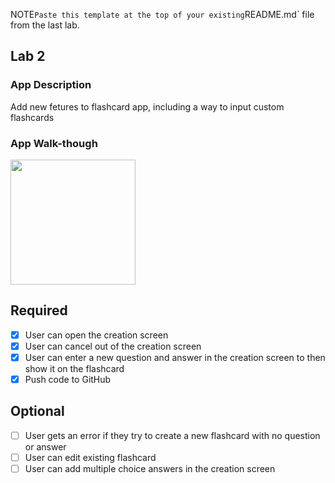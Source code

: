 NOTE` Paste this template at the top of your existing `README.md` file from the last lab.

## Lab 2

### App Description
Add new fetures to flashcard app,
including a way to input custom flashcards

### App Walk-though

<img src="YOUR_GIF_URL_HERE" width=200><br>


## Required
- [X] User can open the creation screen
- [X] User can cancel out of the creation screen
- [X] User can enter a new question and answer in the creation screen to then show it on the flashcard
- [X] Push code to GitHub
## Optional
- [ ] User gets an error if they try to create a new flashcard with no question or answer
- [ ] User can edit existing flashcard
- [ ] User can add multiple choice answers in the creation screen